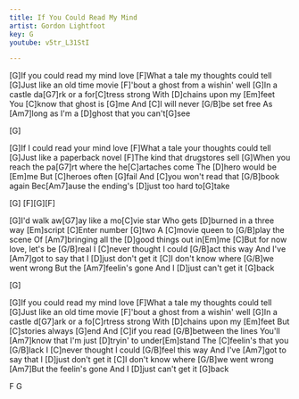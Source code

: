 ```yaml
---
title: If You Could Read My Mind
artist: Gordon Lightfoot
key: G
youtube: v5tr_L31StI

---
```


[G]If you could read my mind love
[F]What a tale my thoughts could tell
[G]Just like an old time movie
[F]'bout a ghost from a wishin' well
[G]In a castle da[G7]rk or a for[C]tress strong
With [D]chains upon my [Em]feet
You [C]know that ghost is [G]me
And [C]I will never [G/B]be set free
As [Am7]long as I'm a [D]ghost that you can't[G]see

[G]

[G]If I could read your mind love
[F]What a tale your thoughts could tell
[G]Just like a paperback novel
[F]The kind that drugstores sell
[G]When you reach the pa[G7]rt where the he[C]artaches come
The [D]hero would be [Em]me
But [C]heroes often [G]fail
And [C]you won't read that [G/B]book again
Bec[Am7]ause the ending's [D]just too hard to[G]take

[G] [F][G][F]

[G]I'd walk aw[G7]ay like a mo[C]vie star
Who gets [D]burned in a three way [Em]script
[C]Enter number [G]two
A [C]movie queen to [G/B]play the scene
Of [Am7]bringing all the [D]good things out in[Em]me
[C]But for now love, let's be [G/B]real
I [C]never thought I could [G/B]act this way 
And I've [Am7]got to say that I [D]just don't get it
[C]I don't know where [G/B]we went wrong
But the [Am7]feelin's gone
And I [D]just can't get it [G]back

[G]

[G]If you could read my mind love
[F]What a tale my thoughts could tell
[G]Just like an old time movie
[F]'bout a ghost from a wishin' well
[G]In a castle d[G7]ark or a fo[C]rtress strong
With [D]chains upon my [Em]feet
But [C]stories always [G]end
And [C]if you read [G/B]between the lines
You'll [Am7]know that I'm just [D]tryin' to under[Em]stand
The [C]feelin's that you [G/B]lack
I [C]never thought I could [G/B]feel this way
And I've [Am7]got to say that I [D]just don't get it
[C]I don't know where [G/B]we went wrong
[Am7]But the feelin's gone
And I [D]just can't get it [G]back

F  G
